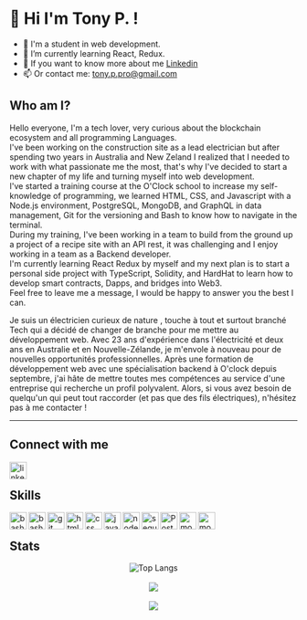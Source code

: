 # 👋 Hi I'm Tony P. !


- 🌱  I'm a student in web development. 
- 🔭 I’m currently learning React, Redux.
- 💬 If you want to know more about me [Linkedin](https://www.linkedin.com/in/tony-poomipartes/) 
- 📫 Or contact me: tony.p.pro@gmail.com

## Who am I?
Hello everyone, I'm a tech lover, very curious about the blockchain ecosystem and all programming Languages.</br>
I've been working on the construction site as a lead electrician but after spending two years in Australia and New Zeland I realized that I needed to work with what passionate me the most, that's why I've decided to start a new chapter of my life and turning myself into web development.</br>
I've started a training course at the O'Clock school to increase my self-knowledge of programming, we learned HTML, CSS, and Javascript with a Node.js environment, PostgreSQL, MongoDB, and GraphQL in data management, Git for the versioning and Bash to know how to navigate in the terminal.</br>
During my training, I've been working in a team to build from the ground up a project of a recipe site with an API rest, it was challenging and I enjoy working in a team as a Backend developer.</br>
I'm currently learning React Redux by myself and my next plan is to start a personal side project with TypeScript, Solidity, and HardHat to learn how to develop smart contracts, Dapps, and bridges into Web3.</br>
Feel free to leave me a message, I would be happy to answer you the best I can.</br>

Je suis un électricien curieux de nature , touche à tout et surtout branché Tech qui a décidé de changer de branche pour me mettre au développement web. 
Avec 23 ans d'expérience dans l'électricité et deux ans en Australie et en Nouvelle-Zélande, je m'envole à nouveau pour de nouvelles opportunités professionnelles.
Après une formation de développement web avec une spécialisation backend à O'clock depuis septembre, j'ai hâte de mettre toutes mes compétences  au service d'une entreprise qui recherche un profil polyvalent. 
Alors, si vous avez besoin de quelqu'un qui peut tout raccorder (et pas que des fils électriques), n'hésitez pas à me contacter !
<!--
**Tony-Poomipartes/Tony-Poomipartes** is a ✨ _special_ ✨ repository because its `README.md` (this file) appears on your GitHub profile.

Here are some ideas to get you started:

- 🔭 I’m currently working on Graphsql technology
- 🌱 I’m currently learning Javascript 
- 👯 I’m looking to collaborate on ...
- 🤔 I’m looking for help with ...
- 💬 Ask me about ...
- 📫 How to reach me: ...
- 😄 Pronouns: ...
- ⚡ Fun fact: ...
-->
---
 ## Connect with me
[<img align= "left" alt="linkedin" width="30px"  src="https://cdn.jsdelivr.net/gh/devicons/devicon/icons/linkedin/linkedin-original.svg" />](https://www.linkedin.com/in/tony-poomipartes/)
<br/>
 ## Skills
 
<img align= "left" alt="bash linux" width="30px" src="https://cdn.jsdelivr.net/gh/devicons/devicon/icons/vscode/vscode-original.svg" />
<img align= "left" alt="bash linux" width="30px" src="https://cdn.jsdelivr.net/gh/devicons/devicon/icons/bash/bash-original.svg" />
<img align= "left" alt="git" width="30px" src="https://cdn.jsdelivr.net/gh/devicons/devicon/icons/git/git-plain.svg" />
<img align= "left" alt="html" width="30px" src="https://cdn.jsdelivr.net/gh/devicons/devicon/icons/html5/html5-original-wordmark.svg" />
<img align= "left" alt="css" width="30px" src="https://cdn.jsdelivr.net/gh/devicons/devicon/icons/css3/css3-original-wordmark.svg" />      
<img align= "left" alt="javascript" width="30px" src="https://cdn.jsdelivr.net/gh/devicons/devicon/icons/javascript/javascript-original.svg" />
<img align= "left" alt="node-js" width="30px" src="https://cdn.jsdelivr.net/gh/devicons/devicon/icons/nodejs/nodejs-original.svg" />
<img align= "left" alt="sequilize" width="30px"  src="https://cdn.jsdelivr.net/gh/devicons/devicon/icons/sequelize/sequelize-original.svg" />
<img align= "left" alt="PostgreSQL" width="30px"   src="https://cdn.jsdelivr.net/gh/devicons/devicon/icons/postgresql/postgresql-original.svg" />
<img align= "left" alt="mongo db" width="30px"  src="https://cdn.jsdelivr.net/gh/devicons/devicon/icons/mongodb/mongodb-original-wordmark.svg" />
<img align= "left" alt="mongo db" width="30px"  src="https://cdn.jsdelivr.net/gh/devicons/devicon/icons/graphql/graphql-plain.svg" />

<br/>

## Stats
<div align="center"><img src="https://github-readme-stats.vercel.app/api/top-langs/?username=Tony-Poomipartes&hide_title=1&count_private=true&layout=compact&theme=outrun" alt="Top Langs" /></div>
<br/> 
<div align="center"><img src="https://github-readme-stats.vercel.app/api?username=Tony-Poomipartes&show_icons=true&count_private=true&theme=outrun" align="center" /></div>
<br/>  
<div align="center"><img src="https://github.r2v.ch/codewars?user=No0n3&top_languages=true"  align="center"/></div>



